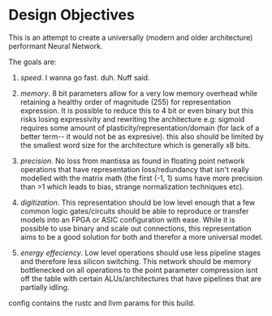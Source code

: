 # Design Objectives

This is an attempt to create a universally (modern and older architecture)
performant Neural Network. 

The goals are:

1. *speed*. I wanna go fast. duh. Nuff said.

2. *memory*. 8 bit parameters allow for a very low 
 memory overhead while retaining a healthy order of magnitude (255) for 
 representation expression. 
 It is possible to reduce this to 4 bit or even binary but this risks losing 
 expressivity and rewriting the architecture e.g: sigmoid requires some amount 
 of plasticity/representation/domain (for lack of a better term-- it would not be as expresive).
 this also should be limited by the smallest word size for the architecture which is generally x8 bits.

3. *precision*. No loss from mantissa as found in floating point network operations that have 
 representation loss/redundancy that isn't really modelled with the matrix math
 (the first (-1, 1) sums have more precision than >1 which leads to bias, strange normalization 
 techniques etc).

4. *digitization*. This representation should be low level enough that a 
 few common logic gates/circuits should be able to reproduce or transfer 
 models into an FPGA or ASIC configuration with ease. While it is possible to use binary and
 scale out connections, this representation aims to be a good solution for both and therefor 
 a more universal model.

5. *energy effeciency*. Low level operations should use less pipeline stages and therefore less silicon switching. 
 This network should be memory bottlenecked on all operations to the point parameter compression isnt off the 
 table with certain ALUs/architectures that have pipelines that are partially idling. 


config contains the rustc and llvm params for this build.
